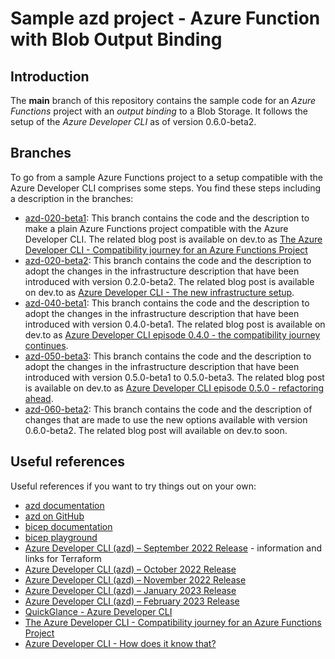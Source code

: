 # Sample azd project - Azure Function with Blob Output Binding

## Introduction

The **main** branch of this repository contains the sample code for an *Azure Functions* project with an *output binding* to a Blob Storage. It follows the setup of the *Azure Developer CLI* as of version 0.6.0-beta2.

## Branches

To go from a sample Azure Functions project to a setup compatible with the Azure Developer CLI comprises some steps. You find these steps including a description in the branches:

- [azd-020-beta1](https://github.com/lechnerc77/azd-compatibility-azure-function/tree/azd-020-beta1): This branch contains the code and the description to make a plain Azure Functions project compatible with the Azure Developer CLI. The related blog post is available on dev.to as [The Azure Developer CLI - Compatibility journey for an Azure Functions Project](https://dev.to/lechnerc77/the-azure-developer-cli-compatibility-journey-for-an-azure-functions-project-3mc1)
- [azd-020-beta2](https://github.com/lechnerc77/azd-compatibility-azure-function/tree/azd-020-beta2): This branch contains the code and the description to adopt the changes in the infrastructure description that have been introduced with version 0.2.0-beta2. The related blog post is available on dev.to as [Azure Developer CLI - The new infrastructure setup](https://dev.to/lechnerc77/azure-developer-cli-the-new-infrastructure-setup-4caj).
- [azd-040-beta1](https://github.com/lechnerc77/azd-compatibility-azure-function/tree/azd-040-beta1): This branch contains the code and the description to adopt the changes in the infrastructure description that have been introduced with version 0.4.0-beta1. The related blog post is available on dev.to as [Azure Developer CLI episode 0.4.0 - the compatibility journey continues](https://dev.to/lechnerc77/azure-developer-cli-episode-040-the-compatibility-journey-continues-400g).
- [azd-050-beta3](https://github.com/lechnerc77/azd-compatibility-azure-function/tree/azd-050-beta3): This branch contains the code and the description to adopt the changes in the infrastructure description that have been introduced with version 0.5.0-beta1 to 0.5.0-beta3.  The related blog post is available on dev.to as [Azure Developer CLI episode 0.5.0 - refactoring ahead](https://dev.to/lechnerc77/azure-developer-cli-episode-050-refactoring-ahead-11k6).
- [azd-060-beta2](https://github.com/lechnerc77/azd-compatibility-azure-function/tree/azd-060-beta2): This branch contains the code and the description of changes that are made to use the new options available with version 0.6.0-beta2. The related blog post will available on dev.to soon.


## Useful references

Useful references if you want to try things out on your own:

- [azd documentation](https://learn.microsoft.com/azure/developer/azure-developer-cli/overview?tabs=nodejs)
- [azd on GitHub](https://github.com/Azure/azure-dev)
- [bicep documentation](https://learn.microsoft.com/azure/azure-resource-manager/bicep/)
- [bicep playground](https://bicepdemo.z22.web.core.windows.net/)
- [Azure Developer CLI (azd) – September 2022 Release](https://devblogs.microsoft.com/azure-sdk/azure-developer-cli-azd-september-2022-release/) - information and links for Terraform
- [Azure Developer CLI (azd) – October 2022 Release](https://devblogs.microsoft.com/azure-sdk/azure-developer-cli-azd-october-2022-release/)
- [Azure Developer CLI (azd) – November 2022 Release](https://devblogs.microsoft.com/azure-sdk/azure-developer-cli-azd-november-2022-release/)
- [Azure Developer CLI (azd) – January 2023 Release](https://devblogs.microsoft.com/azure-sdk/azure-developer-cli-azd-january-2023-release/)
- [Azure Developer CLI (azd) – February 2023 Release](https://devblogs.microsoft.com/azure-sdk/azure-developer-cli-azd-february-2023-release/)
- [QuickGlance - Azure Developer CLI](https://youtube.com/playlist?list=PLmZLSvJAm8FbFq2XhqaPZgIzl6kewz1HD)
- [The Azure Developer CLI - Compatibility journey for an Azure Functions Project](https://dev.to/lechnerc77/the-azure-developer-cli-compatibility-journey-for-an-azure-functions-project-3mc1)
- [Azure Developer CLI - How does it know that?](https://dev.to/lechnerc77/azure-developer-cli-how-does-it-know-that-1ngl)
